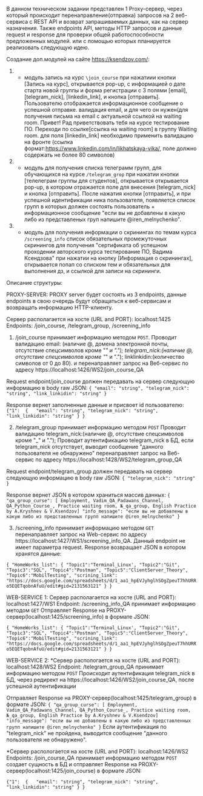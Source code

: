 В данном техническом задании представлен 1 Proxy-сервер, через который происходит перенаправление(отправка) запросов на 2 веб-сервиса с REST API и возврат запрашиваемых данных, как на сервер назначения. Также endpoints API, методы HTTP запросов и данные request и response для проверки общей работоспособности предложенных модулей. 
или с помощью которых планируется реализовать следующую идею.

Создание доп.модулей на сайте https://ksendzov.com/:

1) - модуль запись на курс 
`\join_course` при нажатиии кнопки [Запись на курс], открывается pop-up, с информацией о дате старта новой группы и форма регистрации с 3 полями [email],[telegram_nick], [linkedin_link], и кнопка [отправить]. Пользователю отображается информационное сообщение о успешной отправке.
валидация email, и для чего он нужен(для получения письма на email с актуальной ссылкой на waiting room. Привет! Рад приветствовать тебя на курсе тестирование ПО. Переходи по ссылке[ссылка на waiting room] в группу Waiting room.
для поля [linkedin_link] необходимо применить валидацию на фронте (ссылка формат:https://www.linkedin.com/in/likhatskaya-vika/, поле должно содержать не более 80 символов)


2) -  модуль для получения списка телеграмм групп, для обучающихся на курсе
`/telegram_grop` при нажатии кнопки [телелеграм группы для студентов], открывается открывается pop-up, в котором отражается поле для внесения [telegram_nick] и кнопка [отправить]. После нажатия кнопки [отправить], и при успешной идентификации ника пользователя, появляется список групп в которых должен состоять пользователь + информационное сообщение "если вы не добавлены в какую либо из представленых груп напишите @iren_melnychenko". 

3) - модуль для получения информации о скринингах по темам курса
`/screening_info`
список обязательных промежуточных скринингов для получения "сертификата об успешном проходении авторского курса тестирование ПО, Вадима Ксендзова" 
при нажатии на кнопку [Информация о скринингах], открывается попап со списком тем и обязательных для выполнения дз, и ссылкой для записи на скрининги.


Описание структуры:

PROXY-SERVER:
PROXY server будет состоять из 3 endpoints, данные endpoints в свою очередь будут обращаться к веб-сервисам  и возвращать информацию HTTP-клиенту.

Сервер располагается на хосте (URL and PORT): localhost:1425
Endpoints: /join_course, /telegram_group, 	/screening_info

1) /join_course  принимает информацию методом `POST`. 
Проводит валидацию 
	email: (наличие @, домена электронной почты, отсутствие спецсимволов кроме "_" и ".");
	telegram_nick:(наличие @, отсутствие спецсимволов кроме "_" и ".");
	linklinkidin:(количество символов от 0 до 80).
и перенаправляет запрос на Веб-сервис по адресу https://localhost:1426/WS2/join_course_QA

Request endpoint/join_course должен передавать на сервер следующую информацию в body raw JSON:
`{
"email": "string",
"telegram_nick": "string",
"link_linkidin": "string"
}`

Response вернет заполненные данные и присвоет id пользователю:
`{"1": 
{  
"email": "string",
"telegram_nick": "string",
"link_linkidin": "string"
}
}`

2) /telegram_group принимает информацию методом `POST`
Проводит валидацию 
	telegram_nick:(наличие @, отсутствие спецсимволов кроме "_" и ".");
Проводит аутентификацию telegram_nick в БД, если telegram_nick отсутствует, выводит сообщение "данного пользователя не обнаружено"
перенаправляет запрос на Веб-сервис по адресу https://localhost:1428/WS2/telegram_group_QA

Request endpoint/telegram_group должен передавать на сервер следующую информацию в body raw JSON:
`{
"telegram_nick": "string"
}`

Response вернет JSON в котором храниться массив данных:
`{ "qa_group_curse":
[
Employment,
Vadim_QA_Padawans_Channel,
QA_Python_Course_,
Practice waiting room,
№_qa_group,
English Practice by A.Kryshnev & V.Ksendzov]
"info_message": "если вы не добавлены в какую либо из представленных групп напишите @iren_melnychenko"
}`


3) /screening_info принимает информацию методом `GET`
перенаправляет запрос на Web-сервис по адресу https://localhost:1427/WS1/screening_info_QA.
Данный endpoint не имеет параметра request. 
Response возвращает JSON в котором хранятся данные:

`{
"HomeWorks_list":
{
"Topic1":"Terminal_Linux',
"Topic2":"Git",
"Topic3":"SQL",
"Topic4":"Postman",
"Topic5":"ClientServer_Theory",
"Topic6":"MobilTesting",
"scrining_link": "https://docs.google.com/spreadsheets/d/1_aa1_hpEVJyhglhSOgZpeuT7hhURRo5EQETqobnAfuU/edit#gid=2131563121"
}
}`


WEB-SERVICE 1:
Сервер располагается на хосте (URL and PORT): localhost:1427/WS1
Endpoint: 	/screening_info_QA
принимает информацию методом `GET`
Отправляет Response  на PROXY-сервер(localhost:1425/screening_info) в формате JSON:

`{
"HomeWorks_list":
{
"Topic1":"Terminal_Linux',
"Topic2":"Git",
"Topic3":"SQL",
"Topic4":"Postman",
"Topic5":"ClientServer_Theory",
"Topic6":"MobilTesting",
"scrining_link": "https://docs.google.com/spreadsheets/d/1_aa1_hpEVJyhglhSOgZpeuT7hhURRo5EQETqobnAfuU/edit#gid=2131563121"
}
}`

WEB-SERVICE 2:
*Сервер распологается на хосте (URL and PORT): localhost:1428/WS2
Endpoint: 	/telegram_group_QA
принимает информацию методом `POST`
Происходит аутентификация telegram_nick в БД, через редирект на https://localhost:1426/WS2/join_course_QA, после успешной аутентификации 

Отправляет Response  на PROXY-сервер(localhost:1425/telegram_group) в формате JSON:
`{ "qa_group_curse":
[
Employment,
Vadim_QA_Padawans_Channel,
QA_Python_Course_,
Practice waiting room,
№_qa_group,
English Practice by A.Kryshnev & V.Ksendzov]
"info_message": "если вы не добавлены в какую либо из представленных групп напишите @iren_melnychenko"
}`
Если аутентификация по "telegram_nick" не пройдена, выводится сообщение "данного пользователя не обнаружено".



*Сервер распологается на хосте (URL and PORT): localhost:1426/WS2
Endpoints: /join_course_QA
принимает информацию методом `POST`
создает сущность в БД и отправляет Response на PROXY-сервер(localhost:1425/join_course) в формате JSON:

`{"1": 
{  
"email": "string",
"telegram_nick": "string",
"link_linkidin": "string"
}
}`


